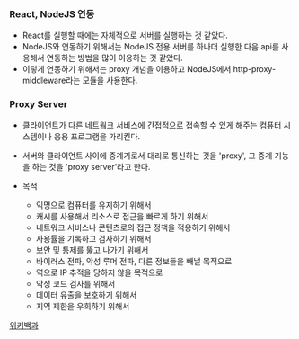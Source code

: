 ### React, NodeJS 연동

- React를 실행할 때에는 자체적으로 서버를 실행하는 것 같았다.
- NodeJS와 연동하기 위해서는 NodeJS 전용 서버를 하나더 실행한 다음 api를 사용해서 연동하는 방법을 많이 이용하는 것 같았다.
- 이렇게 연동하기 위해서는 proxy 개념을 이용하고 NodeJS에서 http-proxy-middleware라는 모듈을 사용한다.

### Proxy Server

- 클라이언트가 다른 네트웤크 서비스에 간접적으로 접속할 수 있게 해주는 컴퓨터 시스템이나 응용 프로그램을 가리킨다.
- 서버와 클라이언트 사이에 중계기로서 대리로 통신하는 것을 'proxy', 그 중계 기능을 하는 것을 'proxy server'라고 한다.
- 목적

  - 익명으로 컴퓨터를 유지하기 위해서
  - 캐시를 사용해서 리소스로 접근을 빠르게 하기 위해서
  - 네트워크 서비스나 콘텐츠로의 접근 정책을 적용하기 위해서
  - 사용률을 기록하고 검사하기 위해서
  - 보안 및 통제를 뚫고 나가기 위해서
  - 바이러스 전파, 악성 루머 전파, 다른 정보들을 빼낼 목적으로
  - 역으로 IP 추적을 당하지 않을 목적으로
  - 악성 코드 검사를 위해서
  - 데이터 유출을 보호하기 위해서
  - 지역 제한을 우회하기 위해서

[위키백과](https://ko.wikipedia.org/wiki/%ED%94%84%EB%A1%9D%EC%8B%9C_%EC%84%9C%EB%B2%84)
